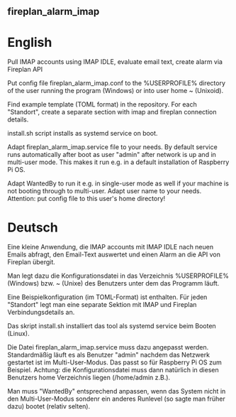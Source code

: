 ## fireplan_alarm_imap

# English
Pull IMAP accounts using IMAP IDLE, evaluate email text, create alarm via Fireplan API

Put config file fireplan_alarm_imap.conf to the %USERPROFILE% directory of the user running the program (Windows) or into user home ~ (Unixoid).

Find example template (TOML format) in the repository. For each "Standort", create a separate section with imap and fireplan connection details.

install.sh script installs as systemd service on boot.

Adapt fireplan_alarm_imap.service file to your needs.
By default service runs automatically after boot as user "admin" after network is up and in multi-user mode.
This makes it run e.g. in a default installation of Raspberry Pi OS.

Adapt WantedBy to run it e.g. in single-user mode as well if your machine is not booting through to multi-user.
Adapt user name to your needs. Attention: put config file to this user's home directory!

# Deutsch
Eine kleine Anwendung, die IMAP accounts mit IMAP IDLE nach neuen Emails abfragt, den Email-Text auswertet und einen Alarm an die API von Fireplan übergit.

Man legt dazu die Konfigurationsdatei in das Verzeichnis %USERPROFILE% (Windows) bzw. ~ (Unixe) des Benutzers unter dem das Programm läuft.

Eine Beispielkonfiguration (im TOML-Format) ist enthalten. Für jeden "Standort" legt man eine separate Sektion mit IMAP und Fireplan Verbindungsdetails an.

Das skript install.sh installiert das tool als systemd service beim Booten (Linux).

Die Datei fireplan_alarm_imap.service muss dazu angepasst werden. Standardmäßig läuft es als Benutzer "admin" nachdem das Netzwerk gestartet ist im Multi-User-Modus. Das passt so für Raspberry Pi OS zum Beispiel. Achtung: die Konfigurationsdatei muss dann natürlich in diesen Benutzers home Verzeichnis liegen (/home/admin z.B.).

Man muss "WantedBy" entsprechend anpassen, wenn das System nicht in den Multi-User-Modus sondenr ein anderes Runlevel (so sagte man früher dazu) bootet (relativ selten).
